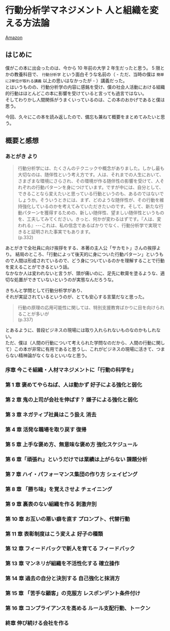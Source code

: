 # 行動分析学マネジメント 人と組織を変える方法論

[Amazon](https://www.amazon.co.jp/%E8%A1%8C%E5%8B%95%E5%88%86%E6%9E%90%E5%AD%A6%E3%83%9E%E3%83%8D%E3%82%B8%E3%83%A1%E3%83%B3%E3%83%88-%E4%BA%BA%E3%81%A8%E7%B5%84%E7%B9%94%E3%82%92%E5%A4%89%E3%81%88%E3%82%8B%E6%96%B9%E6%B3%95%E8%AB%96-%E8%88%9E%E7%94%B0-%E7%AB%9C%E5%AE%A3/dp/4532490219)

## はじめに

僕がこの本に出会ったのは、今から 10 年前の大学 2 年生だったと思う。
5 限とかの教養科目で、 `行動分析学` という面白そうな名前の（ - ただ、当時の僕は `簡単に2単位が取れる講義` 以上の思いはなかったが - ）講義だった。  
とはいうものの、行動分析学の内容に感銘を受け、僕の社会人活動における組織的行動はほとんどこの本に影響を受けていると言っても過言ではない。  
そしてわりかし人間関係がうまくいっているのは、この本のおかげであると僕は思う。

今回、久々にこの本を読み返したので、備忘も兼ねて概要をまとめてみたいと思う。

## 概要と感想

### あとがき より

> 行動分析学には、たくさんのテクニックや概念がありました。しかし最も大切なのは、随伴性という考え方です。人は、それまでの人生において、さまざまな環境にさらされ、その環境が作る随伴性の影響を受けて、人それぞれの行動パターンを身につけています。ですが中には、自分として、できることなら変えたいと思っている行動というのも、あるのではないでしょうか。そういうときには、まず、どのような随伴性が、その行動を維持強化しているのかを考えてみていただきたいのです。そして、新たな行動パターンを獲得するための、新しい随伴性、望ましい随伴性というものを、工夫してみてください。きっと、何かが変わるはずです。『人は、変われる』---これは、私の信念であるばかりでなく、行動分析学で実現できると証明された事実でもあります。  
> (p.332)

あとがきで全社員に向け挨拶をする、本著の主人公「サカモト」さんの挨拶より。
結局のところ、「行動によって後天的に身についた行動パターン」というもので人間は形成されているので、どう身についているのかを理解することで行動を変えることができるという話。  
なかなか人は変われないと言うが、頭が痛いのに、足先に軟膏を塗るような、適切な処置ができていないというのが実態なんだろうな。

きちんと学問として行動分析学があり、  
それが実証されているというのが、とても安心する言葉だなと思った。

> 行動の原理の応用可能性に関しては、特別支援教育ばかりに目を向けられることが多いが  
> (p.337)

とあるように、普段ビジネスの現場には取り入れられないものなのかもしれない。  
ただ、僕は（人間の行動について考えられた学問なのだから、人間の行動に関して）この本が非常に有用であると思うし、これがビジネスの現場に活きて、つまらない精神論がなくなるといいなと思う。

### 序章 今こそ組織・人材マネジメントに「行動の科学を」

### 第 1 章 褒めてやらねば、人は動かず 好子による強化と弱化

### 第 2 章 鬼の上司が会社を伸ばす？ 嫌子による強化と弱化

### 第 3 章 ネガティブ社員はこう扱え 消去

### 第 4 章 活発な職場を取り戻す 復帰

### 第 5 章 上手な褒め方、無意味な褒め方 強化スケジュール

### 第 6 章「頑張れ」というだけでは業績は上がらない 課題分析

### 第 7 章 ハイ・パフォーマンス集団の作り方 シェイピング

### 第 8 章 「勝ち味」を覚えさせよ チェイニング

### 第 9 章 裏表のない組織を作る 刺激弁別

### 第 10 章 お互いの悪い癖を直す プロンプト、代替行動

### 第 11 章 表彰制度はこう変えよ 好子の種類

### 第 12 章 フィードバックで新人を育てる フィードバック

### 第 13 章 マンネリが組織を不活性化する 確立操作

### 第 14 章 過去の自分と決別する 自己強化と抹消方

### 第 15 章 「苦手な顧客」の克服方 レスポンデント条件付け

### 第 16 章 コンプライアンスを高める ルール支配行動、トークン

### 終章 伸び続ける会社を作る
